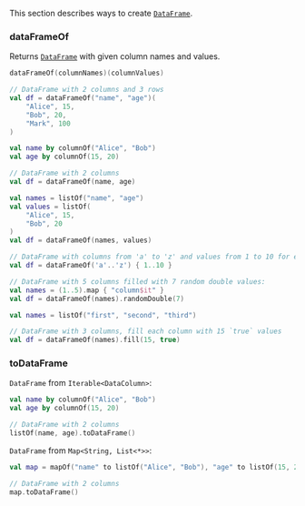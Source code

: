 [//]: # (title: Create DataFrame)
<!---IMPORT org.jetbrains.kotlinx.dataframe.samples.api.Create-->

This section describes ways to create [`DataFrame`](DataFrame.md).

### dataFrameOf

Returns [`DataFrame`](DataFrame.md) with given column names and values.

```kotlin
dataFrameOf(columnNames)(columnValues)
```

<!---FUN createDataFrameOf-->

```kotlin
// DataFrame with 2 columns and 3 rows
val df = dataFrameOf("name", "age")(
    "Alice", 15,
    "Bob", 20,
    "Mark", 100
)
```

<!---END-->

<!---FUN createDataFrameFromColumns-->

```kotlin
val name by columnOf("Alice", "Bob")
val age by columnOf(15, 20)

// DataFrame with 2 columns
val df = dataFrameOf(name, age)
```

<!---END-->

<!---FUN createDataFrameFromNamesAndValues-->

```kotlin
val names = listOf("name", "age")
val values = listOf(
    "Alice", 15,
    "Bob", 20
)
val df = dataFrameOf(names, values)
```

<!---END-->

<!---FUN createDataFrameWithFill-->

```kotlin
// DataFrame with columns from 'a' to 'z' and values from 1 to 10 for each column
val df = dataFrameOf('a'..'z') { 1..10 }
```

<!---END-->

<!---FUN createDataFrameWithRandom-->

```kotlin
// DataFrame with 5 columns filled with 7 random double values:
val names = (1..5).map { "column$it" }
val df = dataFrameOf(names).randomDouble(7)
```

<!---END-->

<!---FUN createDataFrameFillConstant-->

```kotlin
val names = listOf("first", "second", "third")

// DataFrame with 3 columns, fill each column with 15 `true` values
val df = dataFrameOf(names).fill(15, true)
```

<!---END-->

### toDataFrame

`DataFrame` from `Iterable<DataColumn>`:

<!---FUN createDataFrameFromIterable-->

```kotlin
val name by columnOf("Alice", "Bob")
val age by columnOf(15, 20)

// DataFrame with 2 columns
listOf(name, age).toDataFrame()
```

<!---END-->

`DataFrame` from `Map<String, List<*>>`:

<!---FUN createDataFrameFromMap-->

```kotlin
val map = mapOf("name" to listOf("Alice", "Bob"), "age" to listOf(15, 20))

// DataFrame with 2 columns
map.toDataFrame()
```

<!---END-->
